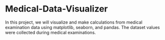 # Medical-Data-Visualizer
In this project, we will visualize and make calculations from medical 
examination data using matplotlib, seaborn, and pandas. The 
dataset values were collected during medical examinations.

